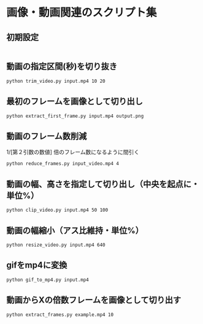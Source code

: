 # 画像・動画関連のスクリプト集

## 初期設定

```

```

## 動画の指定区間(秒)を切り抜き

```
python trim_video.py input.mp4 10 20
```

## 最初のフレームを画像として切り出し

```
python extract_first_frame.py input.mp4 output.png
```

## 動画のフレーム数削減

1/[第２引数の数値] 倍のフレーム数になるように間引く

```
python reduce_frames.py input_video.mp4 4
```

## 動画の幅、高さを指定して切り出し（中央を起点に・単位%）

```
python clip_video.py input.mp4 50 100
```

## 動画の幅縮小（アス比維持・単位%）

```
python resize_video.py input.mp4 640
```

## gifをmp4に変換

```
python gif_to_mp4.py input.mp4
```

## 動画からXの倍数フレームを画像として切り出す

```
python extract_frames.py example.mp4 10
```